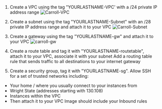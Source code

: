 1. Create a VPC using the tag "YOURLASTNAME-VPC' with a /24 private IP address range
![Carroll-VPC](https://user-images.githubusercontent.com/77283021/153796469-c6c14032-41bb-4d56-a807-1081395c0bcc.PNG)

2. Create a subnet using the tag "YOURLASTNAME-Subnet" with an /28 private IP address range and attach it to your VPC
![Carroll-Subnet](https://user-images.githubusercontent.com/77283021/153796900-e4c07684-1752-460d-a251-0ac3992e536f.PNG)

3. Create a gateway using the tag "YOURLASTNAME-gw" and attach it to your VPC
![carroll-gw](https://user-images.githubusercontent.com/77283021/153802462-46ffc5d4-ebff-4095-b638-7cb43ec89dc5.PNG)

4. Create a route table and tag it with "YOURLASTNAME-routetable", attach it to your VPC, associate it with your subnet
Add a routing table rule that sends traffic to all destinations to your internet gateway

5. Create a security group, tag it with "YOURLASTNAME-sg". Allow SSH for a set of trusted networks including:
- Your home / where you usually connect to your instances from
- Wright State (addresses starting with 130.108)
- Instances within the VPC
- Then attach it to your VPC
Image should include your Inbound rules
